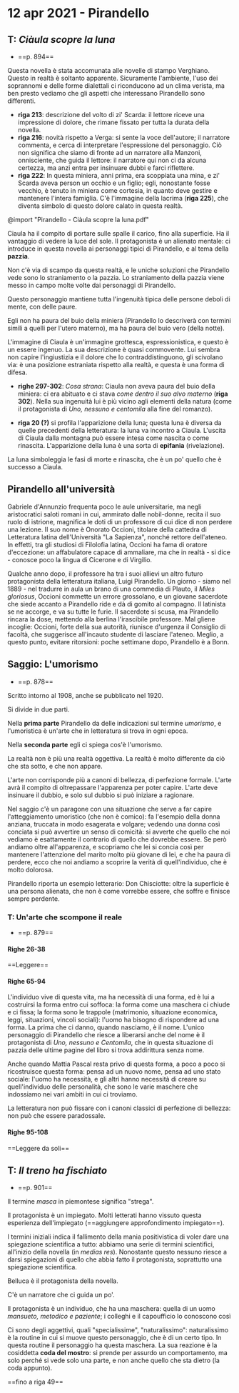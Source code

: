 # 12 apr 2021 - Pirandello

## T: _Ciàula scopre la luna_
- ==p. 894==

Questa novella è stata accomunata alle novelle di stampo Verghiano.
Questo in realtà è soltanto apparente. Sicuramente l'ambiente, l'uso dei soprannomi e delle forme dialettali ci riconducono ad un clima verista, ma ben presto vediamo che gli aspetti che interessano Pirandello sono differenti.

- **riga 213**: descrizione del volto di zi' Scarda:  il lettore riceve una impressione di dolore, che rimane fissato per tutta la durata della novella.
- **riga 216**: novità rispetto a Verga: si sente la voce dell'autore; il narratore commenta, e cerca di interpretare l'espressione del personaggio. Ciò non significa che siamo di fronte ad un narratore alla Manzoni, onnisciente, che guida il lettore: il narratore qui non ci da alcuna certezza, ma anzi entra per insinuare dubbi e farci riflettere.
- **riga 222**: In questa miniera, anni prima, era scoppiata una mina, e zi' Scarda aveva person un occhio e un figlio; egli, nonostante fosse vecchio, è tenuto in miniera come cortesia, in quanto deve gestire e mantenere l'intera famiglia.
C'è l'immagine della lacrima (**riga 225**), che diventa simbolo di questo dolore calato in questa realtà.

@import "Pirandello - Ciàula scopre la luna.pdf"

Ciaula ha il compito di portare sulle spalle il carico, fino alla superficie. Ha il vantaggio di vedere la luce del sole.
Il protagonista è un alienato mentale: ci introduce in questa novella ai personaggi tipici di Pirandello, e al tema della **pazzia**.

Non c'è via di scampo da questa realtà, e le uniche soluzioni che Pirandello vede sono lo straniamento o la pazzia. Lo straniamento della pazzia viene messo in campo molte volte dai personaggi di Pirandello.

Questo personaggio mantiene tutta l'ingenuità tipica delle persone deboli di mente, con delle paure.

Egli non ha paura del buio della miniera (Pirandello lo descriverà con termini simili a quelli per l'utero materno), ma ha paura del buio vero (della notte).

L'immagine di Ciaula è un'immagine grottesca, espressionistica, e questo è un essere ingenuo.
La sua descrizione è quasi commovente. Lui sembra non capire l'ingiustizia e il dolore che lo contraddistinguono, gli scivolano via: è una posizione estraniata rispetto alla realtà, e questa è una forma di difesa.

- **righe 297-302**: _Cosa strana_: Ciaula non aveva paura del buio della miniera: ci era abituato e ci stava _come dentro il suo alvo materno_ (**riga 302**). Nella sua ingenuità lui è più vicino agli elementi della natura (come il protagonista di _Uno, nessuno e centomila_ alla fine del romanzo).

- **riga 20 (?)** si profila l'apparizione della luna; questa luna è diversa da quelle precedenti della letteratura: la luna va incontro a Ciaula. L'uscita di Ciaula dalla montagna può essere intesa come nascita o come rinascita. L'apparizione della luna è una sorta di **epifania** (rivelazione).

La luna simboleggia le fasi di morte e rinascita, che è un po' quello che è successo a Ciaula.

## Pirandello all'università

Gabriele d'Annunzio frequenta poco le aule universitarie, ma negli aristocratici saloti romani in cui, ammirato dalle nobil-donne, recita il suo ruolo di istrione, magnifica le doti di un professore di cui dice di non perdere una lezione. Il suo nome è Onorato Occioni, titolare della cattedra di Letteratura latina dell'Università "La Sapienza", nonché rettore dell'ateneo. In effetti, tra gli studiosi di Filolofia latina, Occioni ha fama di oratore d'eccezione: un affabulatore capace di ammaliare, ma che in realtà - si dice - conosce poco la lingua di Cicerone e di Virgilio.

Qualche anno dopo, il professore ha tra i suoi allievi un altro futuro protagonista della letteratura italiana, Luigi Pirandello. Un giorno - siamo nel 1889 - nel tradurre in aula un brano di una commedia di Plauto, il *Miles gloriosus*, Occioni commette un errore grossolano, e un giovane sacerdote che siede accanto a Pirandello ride e dà di gomito al compagno. Il latinista se ne accorge, e va su tutte le furie. Il sacerdote si scusa, ma Pirandello rincara la dose, mettendo alla berlina l'irascibile professore. Mal gliene incoglie: Occioni, forte della sua autorità, riunisce d'urgenza il Consiglio di facoltà, che suggerisce all'incauto studente di lasciare l'ateneo. Meglio, a questo punto, evitare ritorsioni: poche settimane dopo, Pirandello è a Bonn.

## Saggio: L'umorismo
- ==p. 878==


Scritto intorno al 1908, anche se pubblicato nel 1920.

Si divide in due parti.

Nella **prima parte** Pirandello da delle indicazioni sul termine _umorismo_, e l'umoristica è un'arte che in letteratura si trova in ogni epoca.

Nella **seconda parte** egli ci spiega cos'è l'umorismo.

La realtà non è più una realtà oggettiva. La realtà è molto differente da ciò che sta sotto, e che non appare.

L'arte non corrisponde più a canoni di bellezza, di perfezione formale. L'arte avrà il compito di oltrepassare l'apparenza per poter capire. L'arte deve insinuare il dubbio, e solo sul dubbio si può iniziare a ragionare.

Nel saggio c'è un paragone con una situazione che serve a far capire l'atteggiamento umoristico (che non è comico): fa l'esempio della donna anziana, truccata in modo esagerata e volgare; vedendo una donna così conciata si può avvertire un senso di comicità: si avverte che quello che noi vediamo è esattamente il contrario di quello che dovrebbe essere. Se però andiamo oltre all'apparenza, e scopriamo che lei si concia così per mantenere l'attenzione del marito molto più giovane di lei, e che ha paura di perdere, ecco che noi andiamo a scoprire la verità di quell'individuo, che è molto dolorosa.

Pirandello riporta un esempio letterario: Don Chisciotte: oltre la superficie è una persona alienata, che non è come vorrebbe essere, che soffre e finisce sempre perdente.

### T: Un'arte che scompone il reale
- ==p. 879==

#### Righe 26-38

==Leggere==

#### Righe 65-94

L'individuo vive di questa vita, ma ha necessità di una forma, ed è lui a costruirsi la forma entro cui soffoca: la forma come una maschera ci chiude e ci fissa; la forma sono le trappole (matrimonio, situazione economica, leggi, situazioni, vincoli sociali): l'uomo ha bisogno di rispondere ad una forma.
La prima che ci danno, quando nasciamo, è il nome. L'unico personaggio di Pirandello che riesce a liberarsi anche del nome è il protagonista di _Uno, nessuno e Centomila_, che in questa situazione di pazzia delle ultime pagine del libro si trova addirittura senza nome.

Anche quando Mattia Pascal resta privo di questa forma, a poco a poco si ricostruisce questa forma: pensa ad un nuovo nome, pensa ad uno stato sociale: l'uomo ha necessità, e gli altri hanno necessità di creare su quell'individuo delle personalità, che sono le varie maschere che indossiamo nei vari ambiti in cui ci troviamo.

La letteratura non può fissare con i canoni classici di perfezione di bellezza: non può che essere paradossale.

#### Righe 95-108

==Leggere da soli==

## T: _Il treno ha fischiato_
- ==p. 901==

Il termine _masca_ in piemontese significa "strega".

Il protagonista è un impiegato. Molti letterati hanno vissuto questa esperienza dell'impiegato (==aggiungere approfondimento impiegato==).

I termini iniziali indica il fallimento della mania positivistica di voler dare una spiegazione scientifica a tutto: abbiamo una serie di termini scientifici, all'inizio della novella (in _medias res_).
Nonostante questo nessuno riesce a darsi spiegazioni di quello che abbia fatto il protagonista, soprattutto una spiegazione scientifica.

Belluca è il protagonista della novella.

C'è un narratore che ci guida un po'.

Il protagonista è un individuo, che ha una maschera: quella di un uomo _mansueto, metodico e paziente_; i colleghi e il capoufficio lo conoscono così

Ci sono degli aggettivi, quali "specialissime", "naturalissimo": naturalissimo è la routine in cui si muove questo personaggio, che è di un certo tipo. In questa routine il personaggio ha questa maschera. La sua reazione è la cosiddetta **coda del mostro**: si prende per assurdo un comportamento, ma solo perché si vede solo una parte, e non anche quello che sta dietro (la coda appunto).

==fino a riga 49==
